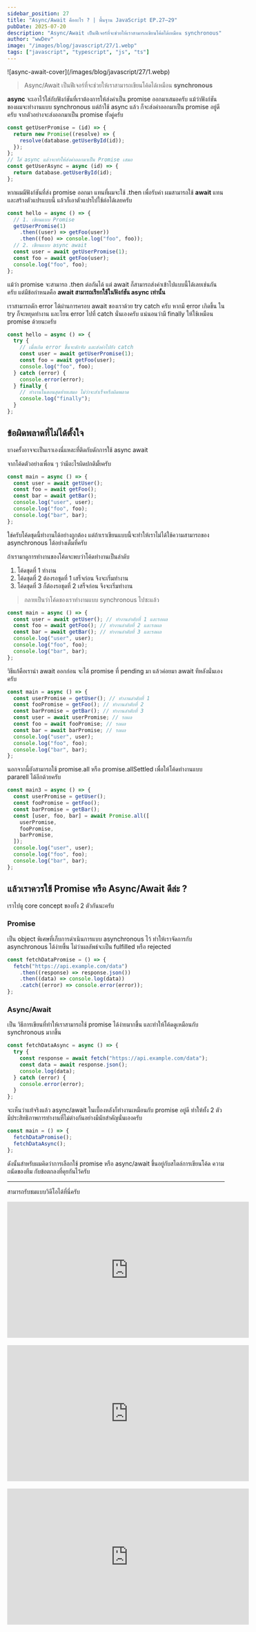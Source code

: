 ```yaml
---
sidebar_position: 27
title: "Async/Await คืออะไร ? | พื้นฐาน JavaScript EP.27–29"
pubDate: 2025-07-20
description: "Async/Await เป็นฟีเจอร์ที่จะช่วยให้เราสามารถเขียนโค้ดได้เหมือน synchronous"
author: "wwDev"
image: "/images/blog/javascript/27/1.webp"
tags: ["javascript", "typescript", "js", "ts"]
---
```


<div class="coverWrapper">
![async-await-cover](/images/blog/javascript/27/1.webp)
</div>

> Async/Await เป็นฟีเจอร์ที่จะช่วยให้เราสามารถเขียนโค้ดได้เหมือน **synchronous**

**async** จะเอาไว้ใส่กับฟังก์ชันที่เราต้องการให้ส่งค่าเป็น promise ออกมาเสมอครับ แม้ว่าฟังก์ชันของผมจะทำงานแบบ synchronous แต่ถ้าใช้ async แล้ว ก็จะส่งค่าออกมาเป็น promise อยู่ดีครับ จากตัวอย่างจะส่งออกมาเป็น promise ทั้งคู่ครับ

```ts
const getUserPromise = (id) => {
  return new Promise((resolve) => {
    resolve(database.getUserById(id));
  });
};
// ใส่ async แล้วจะทำให้ส่งค่าออกมาเป็น Promise เสมอ
const getUserAsync = async (id) => {
  return database.getUserById(id);
};
```

หากผมมีฟังก์ชันที่ส่ง promise ออกมา แทนที่ผมจะใช้ .then เพื่อรับค่า ผมสามารถใช้ **await** แทน และสร้างตัวแปรแบบนี้ แล้วก็เอาตัวแปรไปใช้ต่อได้เลยครับ

```ts
const hello = async () => {
  // 1. เขียนแบบ Promise
  getUserPromise(1)
    .then((user) => getFoo(user))
    .then((foo) => console.log("foo", foo));
  // 2. เขียนแบบ async await
  const user = await getUserPromise(1);
  const foo = await getFoo(user);
  console.log("foo", foo);
};
```

แม้ว่า promise จะสามารถ .then ต่อกันได้ แต่ await ก็สามารถส่งค่าเข้าไปแบบนี้ได้เลยเช่นกันครับ แต่มีข้อกำหนดคือ **await สามารถเรียกใช้ในฟังก์ชัน async เท่านั้น**

เราสามารถดัก error ได้ผ่านการครอบ await ของเราด้วย try catch ครับ หากมี error เกิดขึ้น ใน try ก็จะหยุดทำงาน และโยน error ไปที่ catch นั่นเองครับ แน่นอนว่ามี finally ให้ใช้เหมือน promise ด้วยนะครับ

```ts
const hello = async () => {
  try {
    // เมื่อเกิด error ขึ้นจะดักจับ และส่งค่าไปยัง catch
    const user = await getUserPromise(1);
    const foo = await getFoo(user);
    console.log("foo", foo);
  } catch (error) {
    console.error(error);
  } finally {
    // ทำงานในตอนสุดท้ายเสมอ ไม่ว่าจะสำเร็จหรือผิดพลาด
    console.log("finally");
  }
};
```

## **ข้อผิดพลาดที่ไม่ได้ตั้งใจ**

บางครั้งอาจจะเป็นเราเองนี่แหละที่ติดกับดักการใช้ async await

จากโค้ดตัวอย่างเพื่อน ๆ ว่ามีอะไรผิดปกติมั้ยครับ

```ts
const main = async () => {
  const user = await getUser();
  const foo = await getFoo();
  const bar = await getBar();
  console.log("user", user);
  console.log("foo", foo);
  console.log("bar", bar);
};
```

ใช่ครับโค้ดชุดนี้ทำงานได้อย่างถูกต้อง แต่ถ้าเราเขียนแบบนี้จะทำให้เราไม่ได้ใช้ความสามารถของ asynchronous ได้อย่างเต็มที่ครับ

ถ้าเรามาดูการทำงานของโค้ดจะพบว่าโค้ดทำงานเป็นลำดับ

1. โค้ดชุดที่ 1 ทำงาน
2. โค้ดชุดที่ 2 ต้องรอชุดที่ 1 เสร็จก่อน จึงจะเริ่มทำงาน
3. โค้ดชุดที่ 3 ก็ต้องรอชุดที่ 2 เสร็จก่อน จึงจะเริ่มทำงาน

> กลายเป็นว่าโค้ดของเราทำงานแบบ synchronous ไปซะแล้ว

```ts
const main = async () => {
  const user = await getUser(); // ทำงานลำดับที่ 1 และรอผล
  const foo = await getFoo(); // ทำงานลำดับที่ 2 และรอผล
  const bar = await getBar(); // ทำงานลำดับที่ 3 และรอผล
  console.log("user", user);
  console.log("foo", foo);
  console.log("bar", bar);
};
```

วิธีแก้คือเรานำ await ออกก่อน จะได้ promise ที่ pending มา แล้วค่อยมา await ทีหลังนั่นเองครับ

```ts
const main = async () => {
  const userPromise = getUser(); // ทำงานลำดับที่ 1
  const fooPromise = getFoo(); // ทำงานลำดับที่ 2
  const barPromise = getBar(); // ทำงานลำดับที่ 3
  const user = await userPromise; // รอผล
  const foo = await fooPromise; // รอผล
  const bar = await barPromise; // รอผล
  console.log("user", user);
  console.log("foo", foo);
  console.log("bar", bar);
};
```

นอกจากนี้ยังสามารถใช้ promise.all หรือ promise.allSettled เพื่อให้โค้ดทำงานแบบ pararell ได้อีกด้วยครับ

```ts
const main3 = async () => {
  const userPromise = getUser();
  const fooPromise = getFoo();
  const barPromise = getBar();
  const [user, foo, bar] = await Promise.all([
    userPromise,
    fooPromise,
    barPromise,
  ]);
  console.log("user", user);
  console.log("foo", foo);
  console.log("bar", bar);
};
```

## **แล้วเราควรใช้ Promise หรือ Async/Await ดีล่ะ ?**

เราไปดู core concept ของทั้ง 2 ตัวกันนะครับ

### Promise

เป็น object พิเศษที่เก็บการดำเนินการแบบ asynchronous ไว้ ทำให้เราจัดการกับ asynchronous ได้ง่ายขึ้น ไม่ว่าผลลัพธ์จะเป็น fulfilled หรือ rejected

```ts
const fetchDataPromise = () => {
  fetch("https://api.example.com/data")
    .then((response) => response.json())
    .then((data) => console.log(data))
    .catch((error) => console.error(error));
};
```

### Async/Await

เป็น วิธีการเขียนที่ทำให้เราสามารถใช้ promise ได้ง่ายมากขึ้น และทำให้โค้ดดูเหมือนกับ synchronous มากขึ้น

```ts
const fetchDataAsync = async () => {
  try {
    const response = await fetch("https://api.example.com/data");
    const data = await response.json();
    console.log(data);
  } catch (error) {
    console.error(error);
  }
};
```

จะเห็นว่าแท้จริงแล้ว async/await ในเบื้องหลังก็ทำงานเหมือนกับ promise อยู่ดี ทำให้ทั้ง 2 ตัวมีประสิทธิภาพการทำงานที่ไม่ต่างกันอย่างมีนัยสำคัญนั่นเองครับ

```ts
const main = () => {
  fetchDataPromise();
  fetchDataAsync();
};
```

ดังนั้นสำหรับผมคิดว่าการเลือกใช้ promise หรือ async/await ขึ้นอยู่กับสไตล์การเขียนโค้ด ความถนัดของทีม กับข้อตกลงที่คุยกันไว้ครับ

---

สามารถรับชมแบบวิดีโอได้ที่นี่ครับ

<div class="videoWrapper">
<iframe width="560" height="315" src="https://www.youtube.com/embed/lvZXg1tLBrM?si=_y3T0qkZARBpUEKY" title="YouTube video player" frameborder="0" allow="accelerometer; autoplay; clipboard-write; encrypted-media; gyroscope; picture-in-picture; web-share" referrerpolicy="strict-origin-when-cross-origin" allowfullscreen></iframe>
</div>
<br />
<div class="videoWrapper">
<iframe width="560" height="315" src="https://www.youtube.com/embed/cQnfKsDhpNA?si=AmWNjAprmUJOtABe" title="YouTube video player" frameborder="0" allow="accelerometer; autoplay; clipboard-write; encrypted-media; gyroscope; picture-in-picture; web-share" referrerpolicy="strict-origin-when-cross-origin" allowfullscreen></iframe>
</div>
<br />
<div class="videoWrapper">
<iframe width="560" height="315" src="https://www.youtube.com/embed/fJQnpOe8vAk?si=t8z7AuaLOYzZ7SCH" title="YouTube video player" frameborder="0" allow="accelerometer; autoplay; clipboard-write; encrypted-media; gyroscope; picture-in-picture; web-share" referrerpolicy="strict-origin-when-cross-origin" allowfullscreen></iframe>
</div>
